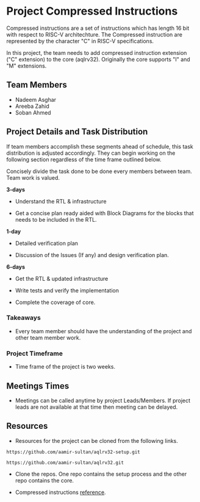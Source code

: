 # Project Compressed Instructions

Compressed instructions are a set of instructions which has length 16 bit with respect to RISC-V architechture. The Compressed instruction are represented by the character "C" in RISC-V specifications.

In this project, the team needs to add compressed instruction extension ("C" extension) to the core (aqlrv32). Originally the core supports "I" and "M" extensions.

## Team Members

*   Nadeem Asghar
*   Areeba Zahid
*   Soban Ahmed

## Project Details and Task Distribution
If team members accomplish these segments ahead of schedule, this task distribution is adjusted accordingly. They can begin working on the following section regardless of the time frame outlined below.

Concisely divide the task done to be done every members between team. Team work is valued.

**3-days**

*   Understand the RTL & infrastructure

*   Get a concise plan ready aided with Block Diagrams for the blocks that needs to be included in the RTL.

**1-day**

*   Detailed verification plan

*   Discussion of the Issues (If any) and design verification plan.

**6-days**

*   Get the RTL & updated infrastructure

*   Write tests and verify the implementation

*   Complete the coverage of core.

### Takeaways

*   Every team member should have the understanding of the project and other team member work.

### Project Timeframe

*   Time frame of the project is two weeks.

## Meetings Times

* Meetings can be called anytime by project Leads/Members. If project leads are not available at that time then meeting can be delayed.

## Resources

* Resources for the project can be cloned from the following links.

```shell
https://github.com/aamir-sultan/aqlrv32-setup.git
```
```shell
https://github.com/aamir-sultan/aqlrv32.git
```
*   Clone the repos. One repo contains the setup process and the other repo contains the core.

*   Compressed instructions [reference](https://riscv.org/wp-content/uploads/2015/05/riscv-compressed-spec-v1.7.pdf).
